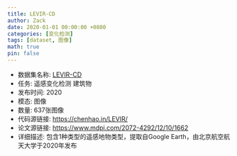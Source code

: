 ```yaml
---
title: LEVIR-CD
author: Zack
date: 2020-01-01 00:00:00 +0800
categories: [变化检测]
tags: [dataset, 图像]
math: true
pin: false
---
```

- 数据集名称: [LEVIR-CD](https://chenhao.in/LEVIR/)
- 任务: 遥感变化检测 建筑物
- 发布时间: 2020
- 模态: 图像
- 数量: 637张图像
- 代码源链接: https://chenhao.in/LEVIR/
- 论文源链接: https://www.mdpi.com/2072-4292/12/10/1662
- 详细描述: 包含1种类型的遥感地物类型，提取自Google Earth，由北京航空航天大学于2020年发布
